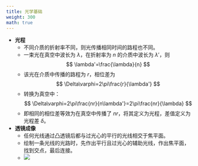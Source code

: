```yaml
---
title: 光学基础
weight: 300
math: true
---
```


- **光程**
    - 不同介质的折射率不同，则光传播相同时间的路程也不同。
    - 一束光在真空中波长为 $\lambda$，在折射率为 $n$ 的介质中波长为 $\lambda'$，则
      $$
      \lambda'=\frac{\lambda}{n}
      $$
    - 该光在介质中传播的路程为 $r$，相位差为
      $$
      \Delta\varphi=2\pi\frac{r}{\lambda'}
      $$
    - 转换为真空中：
      $$
      \Delta\varphi=2\pi\frac{nr}{n\lambda'}=2\pi\frac{nr}{\lambda}
      $$
    - 即相同的相位差等效为在真空中传播了 $nr$，将其定义为光程，差值定义为光程差 $\delta$。
- **透镜成像**
    - 任何光线通过凸透镜后都与过光心的平行的光线相交于焦平面。
    - 绘制一条光线的光路时，先作出平行且过光心的辅助光线，作出焦平面，找到交点，最后连接。
    - ![](/images/by-name/optics-basis/lens-imaging.png)
